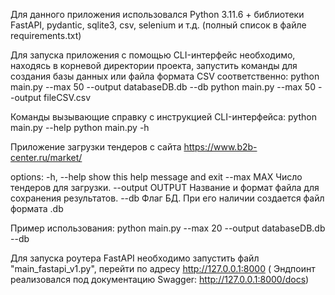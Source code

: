 Для данного приложения использовался Python 3.11.6 + библиотеки FastAPI, pydantic, sqlite3, csv, selenium и т.д. (полный
список в файле requirements.txt)

Для запуска приложения с помощью CLI-интерфейс необходимо, находясь в корневой директории проекта, запустить команды для
создания базы данных или файла формата CSV соответственно:
python main.py --max 50 --output databaseDB.db --db
python main.py --max 50 --output fileCSV.csv

Команды вызывающие справку с инструкцией CLI-интерфейса:
python main.py --help
python main.py -h

Приложение загрузки тендеров с сайта https://www.b2b-center.ru/market/

options:
-h, --help show this help message and exit
--max MAX Число тендеров для загрузки.
--output OUTPUT Название и формат файла для сохранения результатов.
--db Флаг БД. При его наличии создается файл формата .db

Пример использования: python main.py --max 20 --output databaseDB.db --db

Для запуска роутера FastAPI необходимо запустить файл "main_fastapi_v1.py", перейти по адресу http://127.0.0.1:8000 (
Эндпоинт реализовался под документацию Swagger: http://127.0.0.1:8000/docs)